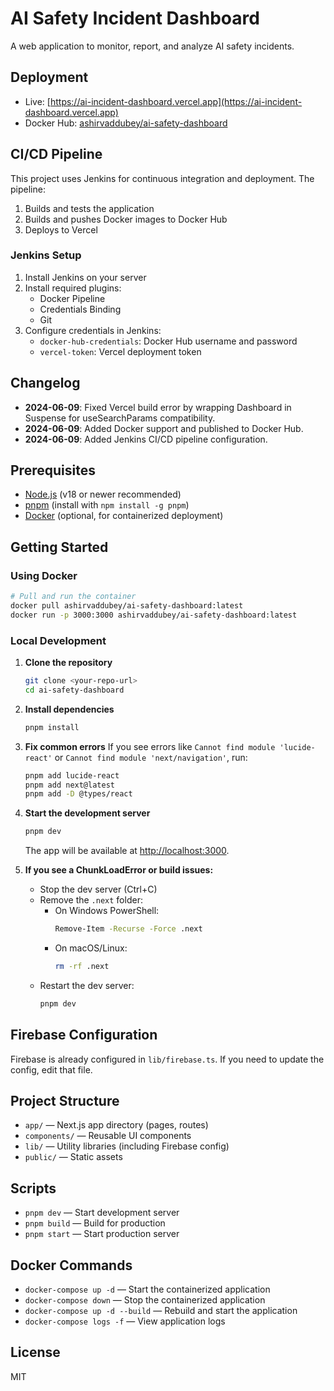 # AI Safety Incident Dashboard

A web application to monitor, report, and analyze AI safety incidents.

## Deployment
- Live: [https://ai-incident-dashboard.vercel.app](https://ai-incident-dashboard.vercel.app)
- Docker Hub: [ashirvaddubey/ai-safety-dashboard](https://hub.docker.com/r/ashirvaddubey/ai-safety-dashboard)

## CI/CD Pipeline
This project uses Jenkins for continuous integration and deployment. The pipeline:
1. Builds and tests the application
2. Builds and pushes Docker images to Docker Hub
3. Deploys to Vercel


### Jenkins Setup
1. Install Jenkins on your server
2. Install required plugins:
   - Docker Pipeline
   - Credentials Binding
   - Git
3. Configure credentials in Jenkins:
   - `docker-hub-credentials`: Docker Hub username and password
   - `vercel-token`: Vercel deployment token

## Changelog
- **2024-06-09**: Fixed Vercel build error by wrapping Dashboard in Suspense for useSearchParams compatibility.
- **2024-06-09**: Added Docker support and published to Docker Hub.
- **2024-06-09**: Added Jenkins CI/CD pipeline configuration.

## Prerequisites
- [Node.js](https://nodejs.org/) (v18 or newer recommended)
- [pnpm](https://pnpm.io/) (install with `npm install -g pnpm`)
- [Docker](https://www.docker.com/) (optional, for containerized deployment)

## Getting Started

### Using Docker
```bash
# Pull and run the container
docker pull ashirvaddubey/ai-safety-dashboard:latest
docker run -p 3000:3000 ashirvaddubey/ai-safety-dashboard:latest
```

### Local Development
1. **Clone the repository**
   ```sh
   git clone <your-repo-url>
   cd ai-safety-dashboard
   ```

2. **Install dependencies**
   ```sh
   pnpm install
   ```

3. **Fix common errors**
   If you see errors like `Cannot find module 'lucide-react'` or `Cannot find module 'next/navigation'`, run:
   ```sh
   pnpm add lucide-react
   pnpm add next@latest
   pnpm add -D @types/react
   ```

4. **Start the development server**
   ```sh
   pnpm dev
   ```
   The app will be available at [http://localhost:3000](http://localhost:3000).

5. **If you see a ChunkLoadError or build issues:**
   - Stop the dev server (Ctrl+C)
   - Remove the `.next` folder:
     - On Windows PowerShell:
       ```sh
       Remove-Item -Recurse -Force .next
       ```
     - On macOS/Linux:
       ```sh
       rm -rf .next
       ```
   - Restart the dev server:
     ```sh
     pnpm dev
     ```

## Firebase Configuration
Firebase is already configured in `lib/firebase.ts`. If you need to update the config, edit that file.

## Project Structure
- `app/` — Next.js app directory (pages, routes)
- `components/` — Reusable UI components
- `lib/` — Utility libraries (including Firebase config)
- `public/` — Static assets

## Scripts
- `pnpm dev` — Start development server
- `pnpm build` — Build for production
- `pnpm start` — Start production server

## Docker Commands
- `docker-compose up -d` — Start the containerized application
- `docker-compose down` — Stop the containerized application
- `docker-compose up -d --build` — Rebuild and start the application
- `docker-compose logs -f` — View application logs

## License
MIT 
